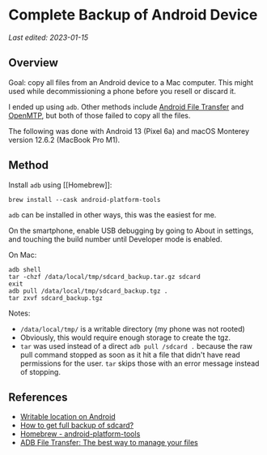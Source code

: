 # Complete Backup of Android Device

_Last edited: 2023-01-15_

## Overview

Goal: copy all files from an Android device to a Mac computer. This might used while decommissioning a phone before you resell or discard it.

I ended up using `adb`. Other methods include [Android File Transfer](https://www.android.com/filetransfer/) and [OpenMTP](https://openmtp.ganeshrvel.com/), but both of those failed to copy all the files.

The following was done with Android 13 (Pixel 6a) and macOS Monterey version 12.6.2 (MacBook Pro M1).

## Method

Install `adb` using [[Homebrew]]:

```shell
brew install --cask android-platform-tools
```

`adb` can be installed in other ways, this was the easiest for me.

On the smartphone, enable USB debugging by going to About in settings, and touching the build number until Developer mode is enabled.

On Mac:

```shell
adb shell
tar -chzf /data/local/tmp/sdcard_backup.tar.gz sdcard
exit
adb pull /data/local/tmp/sdcard_backup.tgz .
tar zxvf sdcard_backup.tgz
```

Notes:

- `/data/local/tmp/` is a writable directory (my phone was not rooted)
- Obviously, this would require enough storage to create the tgz.
- `tar` was used instead of a direct `adb pull /sdcard .` because the raw pull command stopped as soon as it hit a file that didn't have read permissions for the user. `tar` skips those with an error message instead of stopping.

## References

- [Writable location on Android](https://stackoverflow.com/a/24824482)
- [How to get full backup of sdcard?](https://forum.xda-developers.com/t/how-to-get-full-backup-of-sdcard.4339419/#post-85694191)
- [Homebrew - android-platform-tools](https://formulae.brew.sh/cask/android-platform-tools)
- [ADB File Transfer: The best way to manage your files](https://www.pixelspot.net/2017/07/03/adb-file-transfer-best-way-manage-files/)
